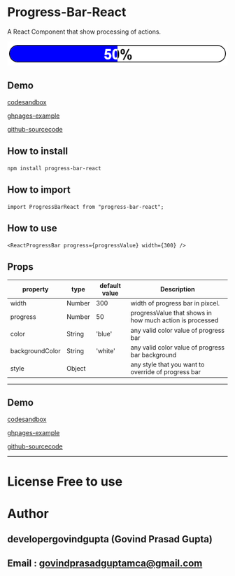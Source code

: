 # Progress-Bar-React

A React Component that show processing of actions.

![](./ReactProgressBar.png)

## Demo

[codesandbox](https://codesandbox.io/s/demo-react-progress-bar-3n5iyp)

[ghpages-example](https://developergovindgupta.github.io/progress-bar-react/)

[github-sourcecode](https://github.com/developergovindgupta/progress-bar-react)


## How to install

    npm install progress-bar-react


## How to import

    import ProgressBarReact from "progress-bar-react";

## How to use

    <ReactProgressBar progress={progressValue} width={300} />

## Props

|property|type|default value|Description|
|--|--|--|--|
|width|Number|300|width of progress bar in pixcel.|
|progress|Number|50|progressValue that shows in how much action is processed|
|color|String|'blue'|any valid color value of progress bar|
|backgroundColor|String|'white'|any valid color value of progress bar background|
|style|Object||any style that you want to override of progress bar|



<hr/>

## Demo

[codesandbox](https://codesandbox.io/s/demo-react-progress-bar-3n5iyp)

[ghpages-example](https://developergovindgupta.github.io/progress-bar-react/)

[github-sourcecode](https://github.com/developergovindgupta/progress-bar-react)





<hr/>

# License Free to use

# Author

## developergovindgupta (Govind Prasad Gupta)

## Email : govindprasadguptamca@gmail.com 
